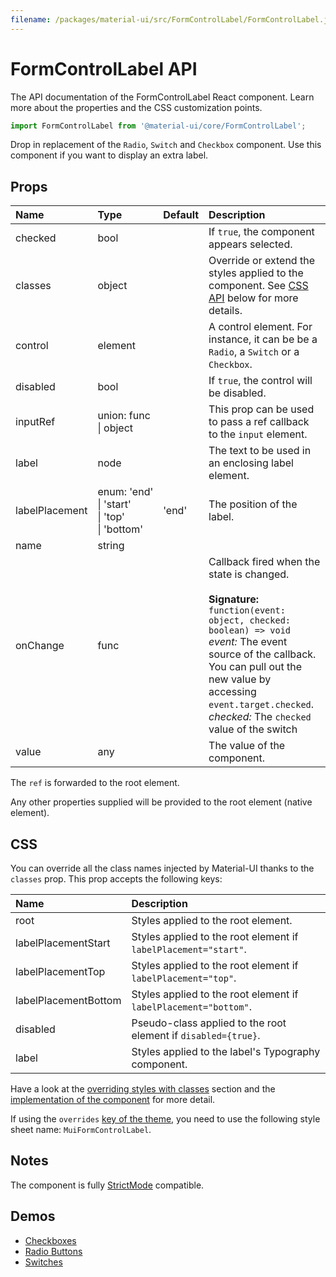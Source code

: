 ```yaml
---
filename: /packages/material-ui/src/FormControlLabel/FormControlLabel.js
---
```


<!--- This documentation is automatically generated, do not try to edit it. -->

# FormControlLabel API

<p class="description">The API documentation of the FormControlLabel React component. Learn more about the properties and the CSS customization points.</p>

```js
import FormControlLabel from '@material-ui/core/FormControlLabel';
```

Drop in replacement of the `Radio`, `Switch` and `Checkbox` component.
Use this component if you want to display an extra label.

## Props

| Name | Type | Default | Description |
|:-----|:-----|:--------|:------------|
| <span class="prop-name">checked</span> | <span class="prop-type">bool</span> |  | If `true`, the component appears selected. |
| <span class="prop-name">classes</span> | <span class="prop-type">object</span> |  | Override or extend the styles applied to the component. See [CSS API](#css) below for more details. |
| <span class="prop-name">control</span> | <span class="prop-type">element</span> |  | A control element. For instance, it can be be a `Radio`, a `Switch` or a `Checkbox`. |
| <span class="prop-name">disabled</span> | <span class="prop-type">bool</span> |  | If `true`, the control will be disabled. |
| <span class="prop-name">inputRef</span> | <span class="prop-type">union:&nbsp;func<br>&#124;&nbsp;object</span> |  | This prop can be used to pass a ref callback to the `input` element. |
| <span class="prop-name">label</span> | <span class="prop-type">node</span> |  | The text to be used in an enclosing label element. |
| <span class="prop-name">labelPlacement</span> | <span class="prop-type">enum:&nbsp;'end'<br>&#124;&nbsp;'start'<br>&#124;&nbsp;'top'<br>&#124;&nbsp;'bottom'</span> | <span class="prop-default">'end'</span> | The position of the label. |
| <span class="prop-name">name</span> | <span class="prop-type">string</span> |  |  |
| <span class="prop-name">onChange</span> | <span class="prop-type">func</span> |  | Callback fired when the state is changed.<br><br>**Signature:**<br>`function(event: object, checked: boolean) => void`<br>*event:* The event source of the callback. You can pull out the new value by accessing `event.target.checked`.<br>*checked:* The `checked` value of the switch |
| <span class="prop-name">value</span> | <span class="prop-type">any</span> |  | The value of the component. |

The `ref` is forwarded to the root element.

Any other properties supplied will be provided to the root element (native element).

## CSS

You can override all the class names injected by Material-UI thanks to the `classes` prop.
This prop accepts the following keys:


| Name | Description |
|:-----|:------------|
| <span class="prop-name">root</span> | Styles applied to the root element.
| <span class="prop-name">labelPlacementStart</span> | Styles applied to the root element if `labelPlacement="start"`.
| <span class="prop-name">labelPlacementTop</span> | Styles applied to the root element if `labelPlacement="top"`.
| <span class="prop-name">labelPlacementBottom</span> | Styles applied to the root element if `labelPlacement="bottom"`.
| <span class="prop-name">disabled</span> | Pseudo-class applied to the root element if `disabled={true}`.
| <span class="prop-name">label</span> | Styles applied to the label's Typography component.

Have a look at the [overriding styles with classes](/customization/components/#overriding-styles-with-classes) section
and the [implementation of the component](https://github.com/mui-org/material-ui/blob/master/packages/material-ui/src/FormControlLabel/FormControlLabel.js)
for more detail.

If using the `overrides` [key of the theme](/customization/themes/#css),
you need to use the following style sheet name: `MuiFormControlLabel`.

## Notes

The component is fully [StrictMode](https://reactjs.org/docs/strict-mode.html) compatible.

## Demos

- [Checkboxes](/components/checkboxes/)
- [Radio Buttons](/components/radio-buttons/)
- [Switches](/components/switches/)

